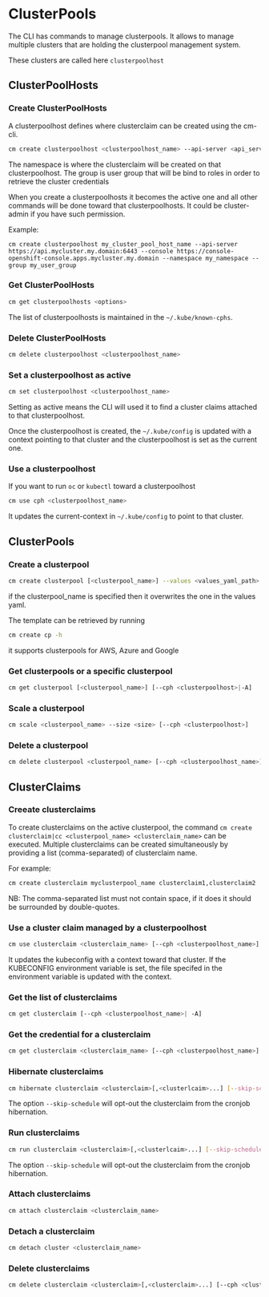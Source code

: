[comment]: # ( Copyright Contributors to the Open Cluster Management project )

# ClusterPools

The CLI has commands to manage clusterpools. It allows to manage multiple clusters that are holding the clusterpool management system.

These clusters are called here `clusterpoolhost`

## ClusterPoolHosts
### Create ClusterPoolHosts

A clusterpoolhost defines where clusterclaim can be created using the cm-cli.

```bash
cm create clusterpoolhost <clusterpoolhost_name> --api-server <api_server_url> --console <console_url> --namespace <my_namespace> [--group <my_user_group>]
```

The namespace is where the clusterclaim will be created on that clusterpoolhost.
The group is user group that will be bind to roles in order to retrieve the cluster credentials

When you create a clusterpoolhosts it becomes the active one and all other commands will be done toward that clusterpoolhosts. It could be cluster-admin if you have such permission.

Example:
```
cm create clusterpoolhost my_cluster_pool_host_name --api-server https://api.mycluster.my.domain:6443 --console https://console-openshift-console.apps.mycluster.my.domain --namespace my_namespace --group my_user_group
```

### Get ClusterPoolHosts

```bash
cm get clusterpoolhosts <options>
```

The list of clusterpoolhosts is maintained in the `~/.kube/known-cphs`.

### Delete ClusterPoolHosts

```bash
cm delete clusterpoolhost <clusterpoolhost_name>
```
### Set a clusterpoolhost as active

```bash
cm set clusterpoolhost <clusterpoolhost_name>
```
Setting as active means the CLI will used it to find a cluster claims attached to that clusterpoolhost.

Once the clusterpoolhost is created, the `~/.kube/config` is updated with a context pointing to that cluster and the clusterpoolhost is set as the current one.

### Use a clusterpoolhost

If you want to run `oc` or `kubectl` toward a clusterpoolhost

```bash
cm use cph <clusterpoolhost_name>
```

It updates the current-context in `~/.kube/config` to point to that cluster.

## ClusterPools
### Create a clusterpool

```bash
cm create clusterpool [<clusterpool_name>] --values <values_yaml_path>
```

if the clusterpool_name is specified then it overwrites the one in the values yaml.

The template can be retrieved by running

```bash
cm create cp -h
```

it supports clusterpools for AWS, Azure and Google


### Get clusterpools or a specific clusterpool

```bash
cm get clusterpool [<clusterpool_name>] [--cph <clusterpoolhost>|-A]
```
### Scale a clusterpool

```bash
cm scale <clusterpool_name> --size <size> [--cph <clusterpoolhost>]
```
### Delete a clusterpool

```bash
cm delete clusterpool <clusterpool_name> [--cph <clusterpoolhost_name>]
```

## ClusterClaims
### Creeate clusterclaims

To create clusterclaims on the active clusterpool, the command `cm create clusterclaim|cc <clusterpool_name> <clusterclaim_name>` can be executed. Multiple clusterclaims can be created simultaneously by providing a list (comma-separated) of clusterclaim name.

For example:

```bash
cm create clusterclaim myclusterpool_name clusterclaim1,clusterclaim2
```

NB: The comma-separated list must not contain space, if it does it should be surrounded by double-quotes.

### Use a cluster claim managed by a clusterpoolhost

```bash
cm use clusterclaim <clusterclaim_name> [--cph <clusterpoolhost_name>]
```

It updates the kubeconfig with a context toward that cluster. If the KUBECONFIG environment variable is set, the file specifed in the environment variable is updated with the context.

### Get the list of clusterclaims

```bash
cm get clusterclaim [--cph <clusterpoolhost_name>| -A]
```

### Get the credential for a clusterclaim
```bash
cm get clusterclaim <clusterclaim_name> [--cph <clusterpoolhost_name>]
```
### Hibernate clusterclaims

```bash
cm hibernate clusterclaim <clusterclaim>[,<clusterlcaim>...] [--skip-schedule]
```
The option `--skip-schedule` will opt-out the clusterclaim from the cronjob hibernation.

### Run clusterclaims

```bash
cm run clusterclaim <clusterclaim>[,<clusterlcaim>...] [--skip-schedule]
```
The option `--skip-schedule` will opt-out the clusterclaim from the cronjob hibernation.

### Attach clusterclaims

```bash
cm attach clusterclaim <clusterclaim_name>
```

### Detach a clusterclaim

```bash
cm detach cluster <clusterclaim_name>
```
### Delete clusterclaims

```bash
cm delete clusterclaim <clusterclaim>[,<clusterclaim>...] [--cph <clusterpoolhost_name>]
```
